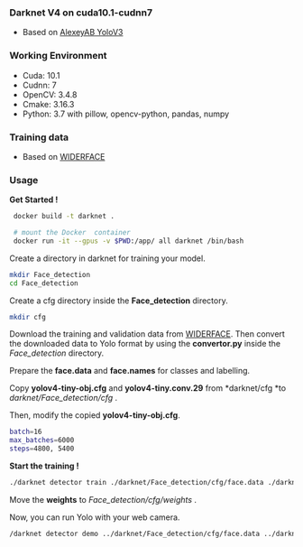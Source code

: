 ### Darknet V4 on cuda10.1-cudnn7
- Based on [AlexeyAB YoloV3](http://https://github.com/AlexeyAB/darknet "AlexeyAB YoloV3")

### Working Environment 
- Cuda: 10.1
- Cudnn: 7
- OpenCV: 3.4.8
- Cmake: 3.16.3
- Python: 3.7  with pillow, opencv-python, pandas, numpy

### Training data
- Based on [WIDERFACE](http://shuoyang1213.me/WIDERFACE/)

### Usage 
**Get Started !**

``` sh
 docker build -t darknet .

 # mount the Docker  container
 docker run -it --gpus -v $PWD:/app/ all darknet /bin/bash 

```

Create a directory in darknet for training your model.
``` sh
mkdir Face_detection
cd Face_detection
```

Create a cfg directory inside the **Face_detection** directory.
``` sh
mkdir cfg
```

Download the training and validation data from [WIDERFACE](http://shuoyang1213.me/WIDERFACE/). Then convert the downloaded data to Yolo format by using the **convertor.py** inside the *Face_detection* directory.

Prepare the **face.data** and **face.names** for classes and labelling.

Copy **yolov4-tiny-obj.cfg** and **yolov4-tiny.conv.29** from *darknet/cfg *to *darknet/Face_detection/cfg* .

Then, modify the copied **yolov4-tiny-obj.cfg**.
```sh
batch=16
max_batches=6000
steps=4800, 5400
```

**Start the training !**
```sh
./darknet detector train ./darknet/Face_detection/cfg/face.data ./darknet/Face_detection/cfg/yolov4-tiny-obj.cfg ./darknet/Face_detection/cfg/yolov4-tiny.conv.29 -dont_show
```

Move the **weights** to *Face_detection/cfg/weights* .

Now, you can run Yolo with your web camera.

```sh
/darknet detector demo ../darknet/Face_detection/cfg/face.data ../darknet/Face_detection/cfg/yolov4-tiny-obj.cfg ../darknet/Face_detection/cfg/weights/yolov4-tiny-obj_final.weights
```